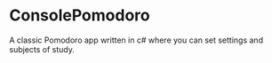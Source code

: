 # ConsolePomodoro
A classic Pomodoro app written in c# where you can set settings and subjects of study.
